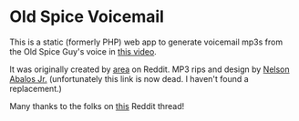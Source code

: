 Old Spice Voicemail
===================

This is a static (formerly PHP) web app to generate voicemail mp3s from the Old Spice Guy's voice in [this video](http://www.youtube.com/watch?v=-8JsvwUcok0).

It was originally created by [area](https://www.reddit.com/user/area) on Reddit. MP3 rips and design by [Nelson Abalos Jr.](http://nelsonabalosjr.com/) (unfortunately this link is now dead. I haven't found a replacement.)

Many thanks to the folks on [this](https://www.reddit.com/r/reddit.com/comments/cpkpu/old_spice_man_records_voicemail_message_for/) Reddit thread!